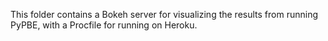 This folder contains a Bokeh server for visualizing the results from running PyPBE, with a Procfile for running on Heroku.
